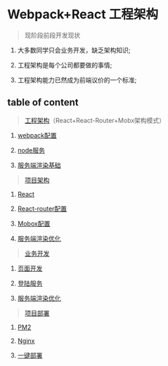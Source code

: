 # Webpack+React 工程架构

> 现阶段前段开发现状

  1. 大多数同学只会业务开发，缺乏架构知识;

  2. 工程架构是每个公司都要做的事情;

  3. 工程架构能力已然成为前端议价的一个标准;


## table of content

> [工程架构](./docs/Engineering-structure/README.md)（React+React-Router+Mobx架构模式）

  1. [webpack配置](./docs/Engineering-structure/webpack/README.md)

  2. [node服务](./docs/Engineering-structure/node/README.md)

  3. [服务端渲染基础](./docs/Engineering-structure/server-deploy/README.md)

> [项目架构](./docs/Project-architecture/README.md)

  1. [React](./docs/Project-architecture/React/README.md)

  2. [React-router配置](./docs/Project-architecture/React-router/README.md)

  3. [Mobox配置](./docs/Project-architecture/Mobox/README.md)

  4. [服务端渲染优化](./docs/Project-architecture/Server-optimize/README.md)

> [业务开发](./docs/Developing-business/README.md)

  1. [页面开发](./docs/Developing-business/web-developing/README.md)

  2. [登陆服务](./docs/Developing-business/login-service/README.md)

  3. [服务端渲染优化](./docs/Developing-business/Server-optimize/README.md)

> [项目部署](./docs/Project-deployment/README.md)

  1. [PM2](./docs/Project-deployment/Pm2/README.md)

  2. [Nginx](./docs/Project-deployment/Nginx/README.md)

  3. [一键部署](./docs/Project-deployment/deployment/README.md)

